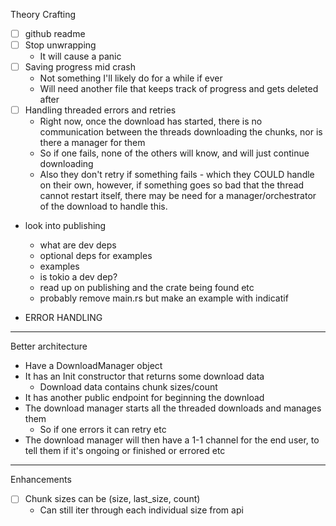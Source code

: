Theory Crafting

- [ ] github readme
- [ ] Stop unwrapping
  - It will cause a panic
- [ ] Saving progress mid crash
  - Not something I'll likely do for a while if ever
  - Will need another file that keeps track of progress and gets deleted after
- [ ] Handling threaded errors and retries
  - Right now, once the download has started, there is no communication between the threads downloading the chunks, nor is there a manager for them
  - So if one fails, none of the others will know, and will just continue downloading
  - Also they don't retry if something fails - which they COULD handle on their own, however, if something goes so bad that the thread cannot restart itself, there may be need for a manager/orchestrator of the download to handle this.
- look into publishing

  - what are dev deps
  - optional deps for examples
  - examples
  - is tokio a dev dep?
  - read up on publishing and the crate being found etc
  - probably remove main.rs but make an example with indicatif

- ERROR HANDLING

---

Better architecture

- Have a DownloadManager object
- It has an Init constructor that returns some download data
  - Download data contains chunk sizes/count
- It has another public endpoint for beginning the download
- The download manager starts all the threaded downloads and manages them
  - So if one errors it can retry etc
- The download manager will then have a 1-1 channel for the end user, to tell them if it's ongoing or finished or errored etc

---

Enhancements

- [ ] Chunk sizes can be (size, last_size, count)
  - Can still iter through each individual size from api
